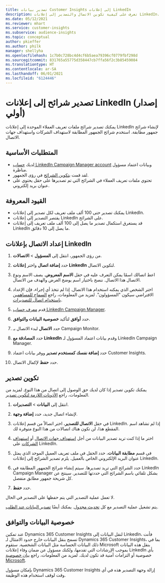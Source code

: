 ```yaml
---
title: تصدير بيانات Customer Insights إلى إعلانات LinkedIn
description: تعرف على كيفية تكوين الاتصال والتصدير إلى إعلانات LinkedIn.
ms.date: 05/12/2021
ms.reviewer: mhart
ms.service: customer-insights
ms.subservice: audience-insights
ms.topic: conceptual
author: pkieffer
ms.author: philk
manager: shellyha
ms.openlocfilehash: 1c7b0c728bc4d4cf6b5aea79396cf0779fbf298d
ms.sourcegitcommit: 831765a55775d358447cb7ffa56f2c3b85459084
ms.translationtype: HT
ms.contentlocale: ar-SA
ms.lasthandoff: 06/01/2021
ms.locfileid: "6124446"
---
```

# <a name="export-segments-to-linkedin-ads-preview"></a>تصدير شرائح إلى إعلانات LinkedIn (إصدار أولي)

يمكنك تصدير شرائح ملفات تعريف العملاء الموحدة إلى إعلانات LinkedIn لإنشاء شرائح جمهور مطابقة. استخدم شرائح الجمهور المطابقة لاستهداف الشركات واستهداف جهات الاتصال.

## <a name="prerequisites"></a>المتطلبات الأساسية

-   لديك [حساب LinkedIn Campaign Manager account](https://business.linkedin.com/marketing-solutions/ads) وبيانات اعتماد مسؤول مناظرة.
-   لقد قمت [بتكوين الشرائح](segments.md) في رؤى الجمهور.
-   تحتوي ملفات تعريف العملاء في الشرائح التي تم تصديرها على حقل يحتوي على عنوان بريد إلكتروني.

## <a name="known-limitations"></a>القيود المعروفة

- يمكنك تصدير حتى 100 ألف ملف تعريف لكل تصدير إلى إعلانات LinkedIn.
- يقتصر التصدير إلى إعلانات LinkedIn على الشرائح.
- قد يستغرق استكمال تصدير ما يصل إلى 100 ألف ملف تعريف إلى إعلانات LinkedIn ما يصل إلى 10 دقائق. 

## <a name="set-up-the-connection-to-linkedin-ads"></a>إعداد الاتصال بإعلانات LinkedIn

1. من رؤى الجمهور، انتقل إلى **المسؤول** > **الاتصالات**.

1. حدد **إضافة اتصال** واختر **إعلانات LinkedIn** لتكوين الاتصال.

1. اعط اتصالك اسمًا يمكن التعرف عليه في حقل **الاسم المعروض**. يصف الاسم ونوع الاتصال هذا الاتصال. ننصح باختيار اسم يوضح الغرض والهدف من الاتصال.

1. اختر الشخص الذي يمكنه استخدام هذا الاتصال. إذا لم تتخذ أي إجراء، فإن الإعداد الافتراضي سيكون "المسؤولون". لمزيد من المعلومات، راجع [السماح للمساهمين باستخدام اتصال للتصديرات](connections.md#allow-contributors-to-use-a-connection-for-exports).

1. قدم [معرف حساب LinkedIn Campaign Manager](https://www.linkedin.com/help/lms/answer/a424270).

1. حدد **أوافق** لتأكيد **خصوصية البيانات والتوافق‬**.

1. حدد **الاتصال** لبدء الاتصال بـ Campaign Monitor.

1. حدد **المصادقة مع LinkedIn** وقدم بيانات اعتماد المسؤول لـ LinkedIn Campaign Manager.

1. حدد **إضافة نفسك كمستخدم تصدير** ووفر بيانات اعتماد Customer Insights.

1. حدد **حفظ** لإكمال الاتصال.

## <a name="configure-an-export"></a>تكوين تصدير

يمكنك تكوين تصدير إذا كان لديك حق الوصول إلى اتصال من هذا النوع. لمزيد من المعلومات، راجع [الأذونات اللازمة لتكوين تصدير](export-destinations.md#set-up-a-new-export).

1. انتقل إلى **البيانات** > **التصديرات**.

1. لإنشاء اتصال جديد، حدد **إضافة وجهة**.

1. في حقل **الاتصال للتصدير**، اختر اتصالاً من قسم إعلانات LinkedIn. إذا لم تشاهد اسم المقطع هذا، لن تكون هناك اتصالات من هذا النوع متوفرة لك.

1. اختر ما إذا كنت تريد تصدير البيانات من أجل [استهداف جهات الاتصال](https://business.linkedin.com/marketing-solutions/ad-targeting/contact-targeting) أو [استهداف الشركات](https://business.linkedin.com/marketing-solutions/ad-targeting/account-targeting) على LinkedIn. 

1. في قسم **مطابقة البيانات**، حدد الحقل في ملف تعريف العميل الموحد الذي يمثل عنوان البريد الإلكتروني الخاص بالعميل. يلزم تصدير الشرائح إلى إعلانات LinkedIn.

1. حدد الشرائح التي تريد تصديرها. سيتم إنشاء شرائح الجمهور المطابقة في LinkedIn Campaign Manager بشكل تلقائي باسم الشرائح التي حددتها للتصدير. سينتج عن كل شريحة جمهور مطابق منفصل. 

1. حدد **حفظ**.

لا تعمل عملية التصدير التي يتم حفظها على التصدير في الحال.

يتم تشغيل عملية التصدير مع كل [تحديث مجدول](system.md#schedule-tab). يمكنك أيضًا [تصدير البيانات عند الطلب](export-destinations.md#run-exports-on-demand). 


## <a name="data-privacy-and-compliance"></a>خصوصية البيانات والتوافق

عند تمكين Dynamics 365 Customer Insights لنقل البيانات إلى LinkedIn، فأنت تسمح بنقل البيانات خارج حدود الامتثال لـ Dynamics 365 Customer Insights، بما في ذلك البيانات الحساسة مثل البيانات الشخصية. ستقوم Microsoft بنقل هذه البيانات بموجب الإرشادات التي تقدمها، ولكنك مسؤول عن ضمان وفاء إعلانات LinkedIn بأي خصوصية أو التزامات أمنية قد تكون لديك. لمزيد من المعلومات، راجع [بيان خصوصية Microsoft](https://go.microsoft.com/fwlink/?linkid=396732).

بإمكان مسؤول Dynamics 365 Customer Insights إزالة وجهة التصدير هذه في أي وقت لوقف استخدام هذه الوظيفة.
